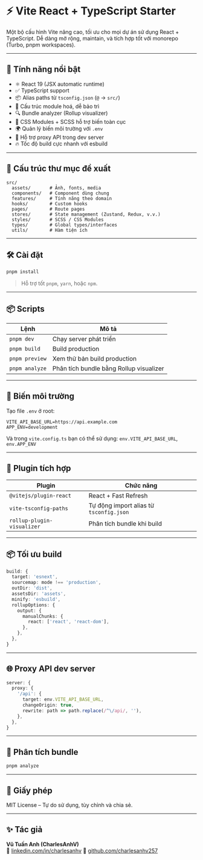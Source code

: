 # ⚡ Vite React + TypeScript Starter

Một bộ cấu hình Vite nâng cao, tối ưu cho mọi dự án sử dụng React + TypeScript. Dễ dàng mở rộng, maintain, và tích hợp tốt với monorepo (Turbo, pnpm workspaces).

---

## 🚀 Tính năng nổi bật

- ⚛️ React 19 (JSX automatic runtime)
- ✅ TypeScript support
- 📦 Alias paths từ `tsconfig.json` (`@` → `src/`)
- 🧱 Cấu trúc module hoá, dễ bảo trì
- 🔍 Bundle analyzer (Rollup visualizer)
- 🧠 CSS Modules + SCSS hỗ trợ biến toàn cục
- 🌍 Quản lý biến môi trường với `.env`
- 🧩 Hỗ trợ proxy API trong dev server
- 🔥 Tốc độ build cực nhanh với esbuild

---

## 📁 Cấu trúc thư mục đề xuất

```
src/
  assets/       # Ảnh, fonts, media
  components/   # Component dùng chung
  features/     # Tính năng theo domain
  hooks/        # Custom hooks
  pages/        # Route pages
  stores/       # State management (Zustand, Redux, v.v.)
  styles/       # SCSS / CSS Modules
  types/        # Global types/interfaces
  utils/        # Hàm tiện ích
```

---

## 🛠️ Cài đặt

```bash
pnpm install
```

> Hỗ trợ tốt `pnpm`, `yarn`, hoặc `npm`.

---

## 📦 Scripts

| Lệnh            | Mô tả                                  |
|------------------|------------------------------------------|
| `pnpm dev`       | Chạy server phát triển                  |
| `pnpm build`     | Build production                        |
| `pnpm preview`   | Xem thử bản build production            |
| `pnpm analyze`   | Phân tích bundle bằng Rollup visualizer |

---

## 🔐 Biến môi trường

Tạo file `.env` ở root:

```
VITE_API_BASE_URL=https://api.example.com
APP_ENV=development
```

Và trong `vite.config.ts` bạn có thể sử dụng: `env.VITE_API_BASE_URL`, `env.APP_ENV`

---

## 🔧 Plugin tích hợp

| Plugin                     | Chức năng                                               |
|----------------------------|----------------------------------------------------------|
| `@vitejs/plugin-react`     | React + Fast Refresh                                    |
| `vite-tsconfig-paths`      | Tự động import alias từ `tsconfig.json`                |
| `rollup-plugin-visualizer` | Phân tích bundle khi build                              |

---

## 📦 Tối ưu build

```ts
build: {
  target: 'esnext',
  sourcemap: mode !== 'production',
  outDir: 'dist',
  assetsDir: 'assets',
  minify: 'esbuild',
  rollupOptions: {
    output: {
      manualChunks: {
        react: ['react', 'react-dom'],
      },
    },
  },
}
```

---

## 🌐 Proxy API dev server

```ts
server: {
  proxy: {
    '/api': {
      target: env.VITE_API_BASE_URL,
      changeOrigin: true,
      rewrite: path => path.replace(/^\/api/, ''),
    },
  },
}
```

---

## 🔎 Phân tích bundle

```bash
pnpm analyze
```

---

## 📜 Giấy phép

MIT License – Tự do sử dụng, tùy chỉnh và chia sẻ.

---

## ✨ Tác giả

**Vũ Tuấn Anh (CharlesAnhV)**  
🔗 [linkedin.com/in/charlesanhv]([https://linkedin.com/in/charlesanhv](https://www.linkedin.com/in/perserver-anh-245649196/))  
📁 [github.com/charlesanhv257](https://github.com/charlesanhv257)
